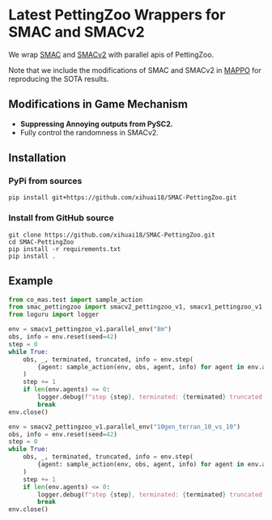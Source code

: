 # Latest PettingZoo Wrappers for SMAC and SMACv2

We wrap [SMAC](https://github.com/oxwhirl/smac) and [SMACv2](https://github.com/oxwhirl/smacv2) with parallel apis of PettingZoo.

Note that we include the modifications of SMAC and SMACv2 in [MAPPO](https://github.com/marlbenchmark/on-policy/tree/main) for reproducing the SOTA results. 

## Modifications in Game Mechanism

- **Suppressing Annoying outputs from PySC2.**
- Fully control the randomness in SMACv2.


## Installation

### PyPi from sources

```shell
pip install git+https://github.com/xihuai18/SMAC-PettingZoo.git
```

### Install from GitHub source

```shell
git clone https://github.com/xihuai18/SMAC-PettingZoo.git
cd SMAC-PettingZoo
pip install -r requirements.txt
pip install .
```

## Example

```python
from co_mas.test import sample_action
from smac_pettingzoo import smacv2_pettingzoo_v1, smacv1_pettingzoo_v1
from loguru import logger

env = smacv1_pettingzoo_v1.parallel_env("8m")
obs, info = env.reset(seed=42)
step = 0
while True:
    obs, _, terminated, truncated, info = env.step(
        {agent: sample_action(env, obs, agent, info) for agent in env.agents}
    )
    step += 1
    if len(env.agents) <= 0:
        logger.debug(f"step {step}, terminated: {terminated} truncated: {truncated}")
        break
env.close()

env = smacv2_pettingzoo_v1.parallel_env("10gen_terran_10_vs_10")
obs, info = env.reset(seed=42)
step = 0
while True:
    obs, _, terminated, truncated, info = env.step(
        {agent: sample_action(env, obs, agent, info) for agent in env.agents}
    )
    step += 1
    if len(env.agents) <= 0:
        logger.debug(f"step {step}, terminated: {terminated} truncated: {truncated}")
        break
env.close()
```
